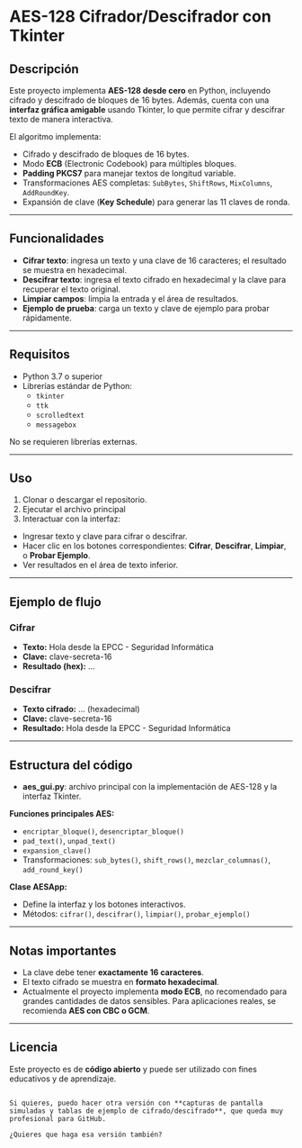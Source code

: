 
# AES-128 Cifrador/Descifrador con Tkinter

## Descripción
Este proyecto implementa **AES-128 desde cero** en Python, incluyendo cifrado y descifrado de bloques de 16 bytes. Además, cuenta con una **interfaz gráfica amigable** usando Tkinter, lo que permite cifrar y descifrar texto de manera interactiva.

El algoritmo implementa:

- Cifrado y descifrado de bloques de 16 bytes.
- Modo **ECB** (Electronic Codebook) para múltiples bloques.
- **Padding PKCS7** para manejar textos de longitud variable.
- Transformaciones AES completas: `SubBytes`, `ShiftRows`, `MixColumns`, `AddRoundKey`.
- Expansión de clave (**Key Schedule**) para generar las 11 claves de ronda.

---

## Funcionalidades

- **Cifrar texto**: ingresa un texto y una clave de 16 caracteres; el resultado se muestra en hexadecimal.
- **Descifrar texto**: ingresa el texto cifrado en hexadecimal y la clave para recuperar el texto original.
- **Limpiar campos**: limpia la entrada y el área de resultados.
- **Ejemplo de prueba**: carga un texto y clave de ejemplo para probar rápidamente.

---

## Requisitos

- Python 3.7 o superior
- Librerías estándar de Python:
  - `tkinter`
  - `ttk`
  - `scrolledtext`
  - `messagebox`

No se requieren librerías externas.

---

## Uso

1. Clonar o descargar el repositorio.
2. Ejecutar el archivo principal
3. Interactuar con la interfaz:

* Ingresar texto y clave para cifrar o descifrar.
* Hacer clic en los botones correspondientes: **Cifrar**, **Descifrar**, **Limpiar**, o **Probar Ejemplo**.
* Ver resultados en el área de texto inferior.

---

## Ejemplo de flujo

### Cifrar

* **Texto:** Hola desde la EPCC - Seguridad Informática
* **Clave:** clave-secreta-16
* **Resultado (hex):** ...

### Descifrar

* **Texto cifrado:** ... (hexadecimal)
* **Clave:** clave-secreta-16
* **Resultado:** Hola desde la EPCC - Seguridad Informática

---

## Estructura del código

* **aes_gui.py**: archivo principal con la implementación de AES-128 y la interfaz Tkinter.

**Funciones principales AES:**

* `encriptar_bloque()`, `desencriptar_bloque()`
* `pad_text()`, `unpad_text()`
* `expansion_clave()`
* Transformaciones: `sub_bytes()`, `shift_rows()`, `mezclar_columnas()`, `add_round_key()`

**Clase AESApp:**

* Define la interfaz y los botones interactivos.
* Métodos: `cifrar()`, `descifrar()`, `limpiar()`, `probar_ejemplo()`

---

## Notas importantes

* La clave debe tener **exactamente 16 caracteres**.
* El texto cifrado se muestra en **formato hexadecimal**.
* Actualmente el proyecto implementa **modo ECB**, no recomendado para grandes cantidades de datos sensibles. Para aplicaciones reales, se recomienda **AES con CBC o GCM**.

---

## Licencia

Este proyecto es de **código abierto** y puede ser utilizado con fines educativos y de aprendizaje.

```

Si quieres, puedo hacer otra versión con **capturas de pantalla simuladas y tablas de ejemplo de cifrado/descifrado**, que queda muy profesional para GitHub.  

¿Quieres que haga esa versión también?
```
